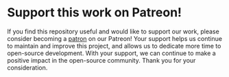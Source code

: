 <!--Title start

Title end-->

<!--Start template-->

# Support this work on Patreon!

If you find this repository useful and would like to support our work, please consider becoming a [patron](https://www.patreon.com/{USERNAME}) on our Patreon! Your support helps us continue to maintain and improve this project, and allows us to dedicate more time to open-source development. With your support, we can continue to make a positive impact in the open-source community. Thank you for your consideration.

<!--End template-->

